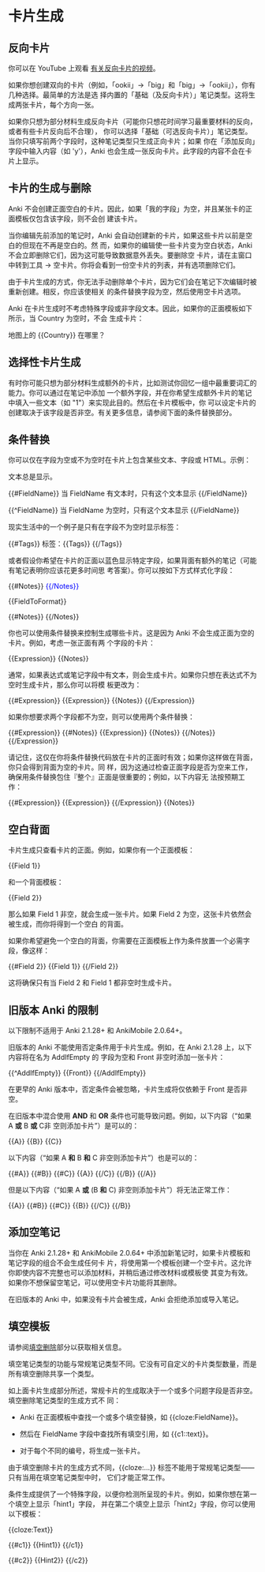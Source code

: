 # 卡片生成

<!-- toc -->

## 反向卡片

你可以在 YouTube 上观看 [有关反向卡片的视频](http://www.youtube.com/watch?v=DnbKwHEQ1mA&yt:cc=on)。

如果你想创建双向的卡片（例如，「ookii」→「big」和「big」→「ookii」），你有几种选择。最简单的方法是选
择内置的「基础（及反向卡片）」笔记类型。这将生成两张卡片，每个方向一张。

如果你只想为部分材料生成反向卡片（可能你只想花时间学习最重要材料的反向，或者有些卡片反向后不合理），
你可以选择「基础（可选反向卡片）」笔记类型。当你只填写前两个字段时，这种笔记类型只生成正向卡片；如果
你在「添加反向」字段中输入内容（如 'y'），Anki 也会生成一张反向卡片。此字段的内容不会在卡片上显示。

## 卡片的生成与删除

Anki 不会创建正面空白的卡片。因此，如果「我的字段」为空，并且某张卡的正面模板仅包含该字段，则不会创
建该卡片。

当你编辑先前添加的笔记时，Anki 会自动创建新的卡片，如果这些卡片以前是空白的但现在不再是空白的。然
而，如果你的编辑使一些卡片变为空白状态，Anki 不会立即删除它们，因为这可能导致数据意外丢失。要删除空
卡片，请在主窗口中转到工具 → 空卡片。你将会看到一份空卡片的列表，并有选项删除它们。

由于卡片生成的方式，你无法手动删除单个卡片，因为它们会在笔记下次编辑时被重新创建。相反，你应该使相关
的条件替换字段为空，然后使用空卡片选项。

Anki 在卡片生成时不考虑特殊字段或非字段文本。因此，如果你的正面模板如下所示，当 Country 为空时，不会
生成卡片：

地图上的 {{Country}} 在哪里？

## 选择性卡片生成

有时你可能只想为部分材料生成额外的卡片，比如测试你回忆一组中最重要词汇的能力。你可以通过在笔记中添加
一个额外字段，并在你希望生成额外卡片的笔记中填入一些文本（如 "1"）来实现此目的。然后在卡片模板中，你
可以设定卡片的创建取决于该字段是否非空。有关更多信息，请参阅下面的条件替换部分。

## 条件替换

你可以仅在字段为空或不为空时在卡片上包含某些文本、字段或 HTML。示例：

文本总是显示。

{{#FieldName}} 当 FieldName 有文本时，只有这个文本显示 {{/FieldName}}

{{^FieldName}} 当 FieldName 为空时，只有这个文本显示 {{/FieldName}}

现实生活中的一个例子是只有在字段不为空时显示标签：

{{#Tags}} 标签：{{Tags}} {{/Tags}}

或者假设你希望在卡片的正面以蓝色显示特定字段，如果背面有额外的笔记（可能有笔记表明你应该花更多时间思
考答案）。你可以按如下方式样式化字段：

{{#Notes}} <span style="color:blue;"> {{/Notes}}

{{FieldToFormat}}

{{#Notes}} </span> {{/Notes}}

你也可以使用条件替换来控制生成哪些卡片。这是因为 Anki 不会生成正面为空的卡片。例如，考虑一张正面有两
个字段的卡片：

{{Expression}} {{Notes}}

通常，如果表达式或笔记字段中有文本，则会生成卡片。如果你只想在表达式不为空时生成卡片，那么你可以将模
板更改为：

{{#Expression}} {{Expression}} {{Notes}} {{/Expression}}

如果你想要求两个字段都不为空，则可以使用两个条件替换：

{{#Expression}} {{#Notes}} {{Expression}} {{Notes}} {{/Notes}} {{/Expression}}

请记住，这仅在你将条件替换代码放在卡片的正面时有效；如果你这样做在背面，你只会得到背面为空的卡片。同
样，因为这通过检查正面字段是否为空来工作，确保用条件替换包住『整个』正面是很重要的；例如，以下内容无
法按预期工作：

{{#Expression}} {{Expression}} {{/Expression}} {{Notes}}

## 空白背面

卡片生成只查看卡片的正面。例如，如果你有一个正面模板：

{{Field 1}}

和一个背面模板：

{{Field 2}}

那么如果 Field 1 非空，就会生成一张卡片。如果 Field 2 为空，这张卡片依然会被生成，而你将得到一个空白
的背面。

如果你希望避免一个空白的背面，你需要在正面模板上作为条件放置一个必需字段，像这样：

{{#Field 2}} {{Field 1}} {{/Field 2}}

这将确保只有当 Field 2 和 Field 1 都非空时生成卡片。

## 旧版本 Anki 的限制

以下限制不适用于 Anki 2.1.28+ 和 AnkiMobile 2.0.64+。

旧版本的 Anki 不能使用否定条件用于卡片生成。例如，在 Anki 2.1.28 上，以下内容将在名为 AddIfEmpty 的
字段为空和 Front 非空时添加一张卡片：

{{^AddIfEmpty}} {{Front}} {{/AddIfEmpty}}

在更早的 Anki 版本中，否定条件会被忽略，卡片生成将仅依赖于 Front 是否非空。

在旧版本中混合使用 **AND** 和 **OR** 条件也可能导致问题。例如，以下内容（“如果 A **或** B **或** C非
空则添加卡片”）是可以的：

{{A}} {{B}} {{C}}

以下内容（“如果 A **和** B **和** C 非空则添加卡片”）也是可以的：

{{#A}} {{#B}} {{#C}} {{A}} {{/C}} {{/B}} {{/A}}

但是以下内容（“如果 A **或** (B **和** C) 非空则添加卡片”）将无法正常工作：

{{A}} {{#B}} {{#C}} {{B}} {{/C}} {{/B}}

## 添加空笔记

当你在 Anki 2.1.28+ 和 AnkiMobile 2.0.64+ 中添加新笔记时，如果卡片模板和笔记字段的组合不会生成任何卡
片，将使用第一个模板创建一个空卡片。这允许你即使内容不完整也可以添加材料，并稍后通过修改材料或模板使
其变为有效。如果你不想保留空笔记，可以使用空卡片功能将其删除。

在旧版本的 Anki 中，如果没有卡片会被生成，Anki 会拒绝添加或导入笔记。

## 填空模板

请参阅[填空删除](../editing.md#完形填空)部分以获取相关信息。

填空笔记类型的功能与常规笔记类型不同。它没有可自定义的卡片类型数量，而是所有填空删除共享一个类型。

如上面卡片生成部分所述，常规卡片的生成取决于一个或多个问题字段是否非空。填空删除笔记类型的生成方式不
同：

- Anki 在正面模板中查找一个或多个填空替换，如 {{cloze:FieldName}}。

- 然后在 FieldName 字段中查找所有填空引用，如 {{c1::text}}。

- 对于每个不同的编号，将生成一张卡片。

由于填空删除卡片的生成方式不同，{{cloze:...}} 标签不能用于常规笔记类型——只有当用在填空笔记类型中时，
它们才能正常工作。

条件生成提供了一个特殊字段，以便你检测所呈现的卡片。例如，如果你想在第一个填空上显示「hint1」字段，
并在第二个填空上显示「hint2」字段，你可以使用以下模板：

{{cloze:Text}}

{{#c1}} {{Hint1}} {{/c1}}

{{#c2}} {{Hint2}} {{/c2}}

